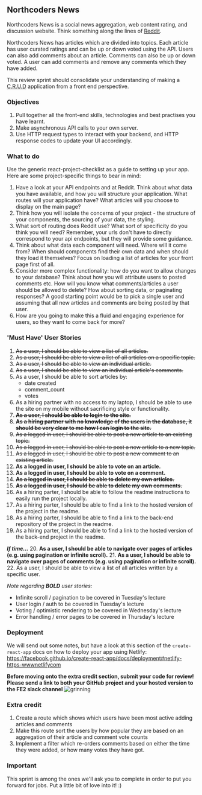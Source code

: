 ## Northcoders News

Northcoders News is a social news aggregation, web content rating, and discussion website. Think something along the lines of [Reddit](https://www.reddit.com/).

Northcoders News has articles which are divided into topics. Each  article has user curated ratings and can be up or down voted using the  API. Users can also add comments about an article. Comments can also be  up or down voted. A user can add comments and remove any comments which  they have added.

This review sprint should consolidate your understanding of making a [C.R.U.D](https://en.wikipedia.org/wiki/Create,_read,_update_and_delete) application from a front end perspective.

### 

### Objectives

1. Pull together all the front-end skills, technologies and best practises you have learnt.
2. Make asynchronous API calls to your own server.
3. Use HTTP request types to interact with your backend, and HTTP response codes to update your UI accordingly.

### 

### What to do

Use the generic react-project-checklist as a guide to setting up your  app. Here are some project-specific things to bear in mind:

1. Have a look at your API endpoints and at Reddit. Think about what  data you have available, and how you will structure your application.  What routes will your application have? What articles will you choose to  display on the main page?
2. Think how you will isolate the concerns of your project - the  structure of your components, the sourcing of your data, the styling.
3. What sort of routing does Reddit use? What sort of specificity do you  think you will need? Remember, your urls don't have to directly  correspond to your api endpoints, but they will provide some guidance.
4. Think about what data each component will need. Where will it come  from? When should components find their own data and when should they  load it themselves? Focus on loading a list of articles for your front  page first of all.
5. Consider more complex functionality: how do you want to allow changes  to your database? Think about how you will attribute users to posted  comments etc. How will you know what comments/articles a user should be  allowed to delete? How about sorting data, or paginating responses? A  good starting point would be to pick a single user and assuming that all  new articles and comments are being posted by that user.
6. How are you going to make this a fluid and engaging experience for users, so they want to come back for more?

### 

### 'Must Have' User Stories

1. ~~As a user, I should be able to view a list of all articles.~~
2. ~~As a user, I should be able to view a list of all articles on a specific topic.~~
3. ~~As a user, I should be able to view an individual article.~~
4. ~~As a user, I should be able to view an individual article's comments.~~
5. As a user, I should be able to sort articles by: 
   - date created
   - comment_count
   - votes
6. As a hiring partner with no access to my laptop, I should be able to  use the site on my mobile without sacrificing style or functionality.
7. **~~As a user, I should be able to login to the site.~~**
8. **~~As a hiring partner with no knowledge of the users in the database, it should be very clear to me how I can login to the site.~~**
9. ~~As a logged in user, I should be able to post a new article to an existing topic.~~
10. ~~As a logged in user, I should be able to post a new article to a new topic.~~
11. ~~As a logged in user, I should be able to post a new comment to an existing article.~~
12. **As a logged in user, I should be able to vote on an article.**
13. **As a logged in user, I should be able to vote on a comment.**
14. ~~**As a logged in user, I should be able to delete my own articles.**~~
15. ~~**As a logged in user, I should be able to delete my own comments.**~~
16. As a hiring parter, I should be able to follow the readme instructions to easily run the project locally.
17. As a hiring parter, I should be able to find a link to the hosted version of the project in the readme.
18. As a hiring parter, I should be able to find a link to the back-end repository of the project in the readme.
19. As a hiring parter, I should be able to find a link to the hosted version of the back-end project in the readme.

***If time...*** 20. **As a user, I should be able to navigate over pages of articles (e.g. using pagination or infinite scroll).** 21. **As a user, I should be able to navigate over pages of comments (e.g. using pagination or infinite scroll).** 22. As a user, I should be able to view a list of all articles written by a specific user.

*Note regarding **BOLD** user stories:*

- Infinite scroll / pagination to be covered in Tuesday's lecture
- User login / auth to be covered in Tuesday's lecture
- Voting / optimistic rendering to be covered in Wednesday's lecture
- Error handling / error pages to be covered in Thursday's lecture

### 

### Deployment

We will send out some notes, but have a look at this section of the `create-react-app` docs on how to deploy your app using Netlify: <https://facebook.github.io/create-react-app/docs/deployment#netlify-https-wwwnetlifycom>

**Before moving onto the extra credit section, submit your code  for review! Please send a link to both your GitHub project and your  hosted version to the FE2 slack channel** ![grinning](https://github.githubassets.com/images/icons/emoji/unicode/1f600.png)

### 

### Extra credit

1. Create a route which shows which users have been most active adding articles and comments
2. Make this route sort the users by how popular they are based on an aggregation of their article and comment vote counts
3. Implement a filter which re-orders comments based on either the time they were added, or how many votes they have got.

### 

### Important

This sprint is among the ones we'll ask you to complete in order to  put you forward for jobs. Put a little bit of love into it! :)